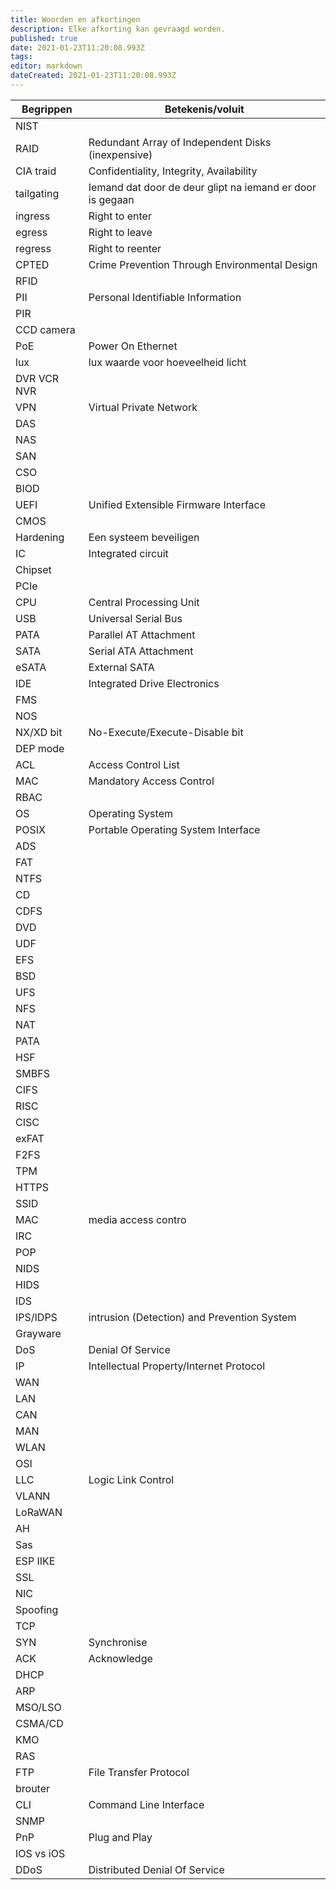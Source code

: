 ```yaml
---
title: Woorden en afkortingen
description: Elke afkorting kan gevraagd worden.
published: true
date: 2021-01-23T11:20:08.993Z
tags: 
editor: markdown
dateCreated: 2021-01-23T11:20:08.993Z
---
```


| Begrippen   | Betekenis/voluit                                          |
|-------------|-----------------------------------------------------------|
| NIST        |                                                           |
| RAID        | Redundant Array of Independent Disks (inexpensive)        |
| CIA traid   | Confidentiality, Integrity, Availability                  |
| tailgating  | Iemand dat door de deur glipt na iemand er door is gegaan |
| ingress     | Right to enter                                            |
| egress      | Right to leave                                            |
| regress     | Right to reenter                                          |
| CPTED       | Crime Prevention Through Environmental Design             |
| RFID        |                                                           |
| PII         | Personal Identifiable Information                         |
| PIR         |                                                           |
| CCD camera  |                                                           |
| PoE         | Power On Ethernet                                         |
| lux         | lux waarde voor hoeveelheid licht                         |
| DVR VCR NVR |                                                           |
| VPN         | Virtual Private  Network                                  |
| DAS         |                                                           |
| NAS         |                                                           |
| SAN         |                                                           |
| CSO         |                                                           |
| BIOD        |                                                           |
| UEFI        | Unified Extensible Firmware Interface                     |
| CMOS        |                                                           |
| Hardening   | Een systeem beveiligen                                    |
| IC          | Integrated circuit                                        |
| Chipset     |                                                           |
| PCIe        |                                                           |
| CPU         | Central Processing Unit                                   |
| USB         | Universal Serial Bus                                      |
| PATA        | Parallel AT Attachment                                    |
| SATA        | Serial ATA Attachment                                     |
| eSATA       | External SATA                                             |
| IDE         | Integrated Drive Electronics                              |
| FMS         |                                                           |
| NOS         |                                                           |
| NX/XD bit   | No-Execute/Execute-Disable bit                            |
| DEP mode    |                                                           |
| ACL         | Access Control List                                       |
| MAC         | Mandatory Access Control                                  |
| RBAC        |                                                           |
| OS          | Operating System                                          |
| POSIX       | Portable Operating System Interface                       |
| ADS         |                                                           |
| FAT         |                                                           |
| NTFS        |                                                           |
| CD          |                                                           |
| CDFS        |                                                           |
| DVD         |                                                           |
| UDF         |                                                           |
| EFS         |                                                           |
| BSD         |                                                           |
| UFS         |                                                           |
| NFS         |                                                           |
| NAT         |                                                           |
| PATA        |                                                           |
| HSF         |                                                           |
| SMBFS       |                                                           |
| CIFS        |                                                           |
| RISC        |                                                           |
| CISC        |                                                           |
| exFAT       |                                                           |
| F2FS        |                                                           |
| TPM         |                                                           |
| HTTPS       |                                                           |
| SSID        |                                                           |
| MAC         | media access contro                                       |
| IRC         |                                                           |
| POP         |                                                           |
| NIDS        |                                                           |
| HIDS        |                                                           |
| IDS         |                                                           |
| IPS/IDPS    | intrusion (Detection) and Prevention System               |
| Grayware    |                                                           |
| DoS         | Denial Of Service                                         |
| IP          | Intellectual Property/Internet Protocol                   |
| WAN         |                                                           |
| LAN         |                                                           |
| CAN         |                                                           |
| MAN         |                                                           |
| WLAN        |                                                           |
| OSI         |                                                           |
| LLC         | Logic Link  Control                                       |
| VLANN       |                                                           |
| LoRaWAN     |                                                           |
| AH          |                                                           |
| Sas         |                                                           |
| ESP IIKE    |                                                           |
| SSL         |                                                           |
| NIC         |                                                           |
| Spoofing    |                                                           |
| TCP         |                                                           |
| SYN         | Synchronise                                               |
| ACK         | Acknowledge                                               |
| DHCP        |                                                           |
| ARP         |                                                           |
| MSO/LSO     |                                                           |
| CSMA/CD     |                                                           |
| KMO         |                                                           |
| RAS         |                                                           |
| FTP         | File Transfer Protocol                                    |
| brouter     |                                                           |
| CLI         | Command Line Interface                                    |
| SNMP        |                                                           |
| PnP         | Plug and Play                                             |
| IOS vs iOS  |                                                           |
| DDoS        | Distributed Denial Of Service                             |